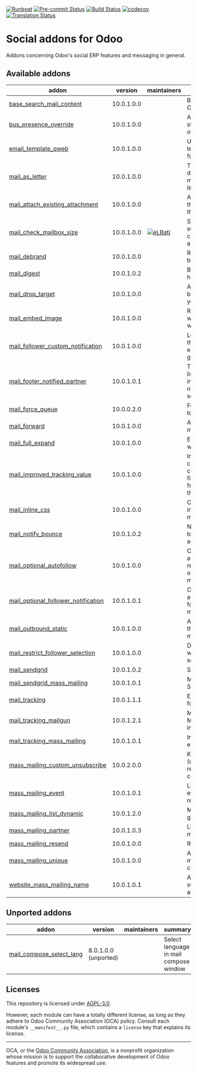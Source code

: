 
[![Runboat](https://img.shields.io/badge/runboat-Try%20me-875A7B.png)](https://runboat.odoo-community.org/builds?repo=OCA/social&target_branch=10.0)
[![Pre-commit Status](https://github.com/OCA/social/actions/workflows/pre-commit.yml/badge.svg?branch=10.0)](https://github.com/OCA/social/actions/workflows/pre-commit.yml?query=branch%3A10.0)
[![Build Status](https://github.com/OCA/social/actions/workflows/test.yml/badge.svg?branch=10.0)](https://github.com/OCA/social/actions/workflows/test.yml?query=branch%3A10.0)
[![codecov](https://codecov.io/gh/OCA/social/branch/10.0/graph/badge.svg)](https://codecov.io/gh/OCA/social)
[![Translation Status](https://translation.odoo-community.org/widgets/social-10-0/-/svg-badge.svg)](https://translation.odoo-community.org/engage/social-10-0/?utm_source=widget)

<!-- /!\ do not modify above this line -->

# Social addons for Odoo

Addons concerning Odoo's social ERP features and messaging in general.

<!-- /!\ do not modify below this line -->

<!-- prettier-ignore-start -->

[//]: # (addons)

Available addons
----------------
addon | version | maintainers | summary
--- | --- | --- | ---
[base_search_mail_content](base_search_mail_content/) | 10.0.1.0.0 |  | Base Search Mail Content
[bus_presence_override](bus_presence_override/) | 10.0.1.0.0 |  | Adds user-defined im status (online, away, offline).
[email_template_qweb](email_template_qweb/) | 10.0.1.0.0 |  | Use the QWeb templating mechanism for emails
[mail_as_letter](mail_as_letter/) | 10.0.1.0.0 |  | This module allows to download a mail message as a pdf letter.
[mail_attach_existing_attachment](mail_attach_existing_attachment/) | 10.0.1.0.0 |  | Adding attachment on the object by sending this one
[mail_check_mailbox_size](mail_check_mailbox_size/) | 10.0.1.0.0 | [![eLBati](https://github.com/eLBati.png?size=30px)](https://github.com/eLBati) | Send an email summarizing the current space used by a mailbox
[mail_debrand](mail_debrand/) | 10.0.1.0.0 |  | Remove Odoo branding in sent emails
[mail_digest](mail_digest/) | 10.0.1.0.2 |  | Basic digest mail handling.
[mail_drop_target](mail_drop_target/) | 10.0.1.0.0 |  | Attach emails to Odoo by dragging them from your desktop
[mail_embed_image](mail_embed_image/) | 10.0.1.0.0 |  | Replace img.src's which start with http with inline cids
[mail_follower_custom_notification](mail_follower_custom_notification/) | 10.0.1.0.0 |  | Let followers choose if they want to receive email notifications for a given subscription
[mail_footer_notified_partner](mail_footer_notified_partner/) | 10.0.1.0.1 |  | This module adds the list of notified partners in the footer of notification e-mails sent by Odoo.
[mail_force_queue](mail_force_queue/) | 10.0.0.2.0 |  | Force outgoing emails to be queued
[mail_forward](mail_forward/) | 10.0.1.0.0 |  | Add option to forward messages
[mail_full_expand](mail_full_expand/) | 10.0.1.0.0 |  | Expand mail in a big window
[mail_improved_tracking_value](mail_improved_tracking_value/) | 10.0.1.0.0 |  | Improves tracking changed values for certain type of fields.Adds a user-friendly view to consult them.
[mail_inline_css](mail_inline_css/) | 10.0.1.0.0 |  | Convert style tags in inline style in your mails
[mail_notify_bounce](mail_notify_bounce/) | 10.0.1.0.2 |  | Notify bounce emails to preconfigured addresses
[mail_optional_autofollow](mail_optional_autofollow/) | 10.0.1.0.0 |  | Choose if you want to automatically add new recipients as followers on mail.compose.message
[mail_optional_follower_notification](mail_optional_follower_notification/) | 10.0.1.0.1 |  | Choose if you want to automatically notify followers on mail.compose.message
[mail_outbound_static](mail_outbound_static/) | 10.0.1.0.0 |  | Allows you to configure the from header for a mail server.
[mail_restrict_follower_selection](mail_restrict_follower_selection/) | 10.0.1.0.0 |  | Define a domain from which followers can be selected
[mail_sendgrid](mail_sendgrid/) | 10.0.1.0.2 |  | SendGrid
[mail_sendgrid_mass_mailing](mail_sendgrid_mass_mailing/) | 10.0.1.0.1 |  | Mass Mailing with SendGrid
[mail_tracking](mail_tracking/) | 10.0.1.1.1 |  | Email tracking system for all mails sent
[mail_tracking_mailgun](mail_tracking_mailgun/) | 10.0.1.2.1 |  | Mail tracking and Mailgun webhooks integration
[mail_tracking_mass_mailing](mail_tracking_mass_mailing/) | 10.0.1.0.1 |  | Improve mass mailing email tracking
[mass_mailing_custom_unsubscribe](mass_mailing_custom_unsubscribe/) | 10.0.2.0.0 |  | Know and track (un)subscription reasons, GDPR compliant
[mass_mailing_event](mass_mailing_event/) | 10.0.1.0.1 |  | Link mass mailing with event for excluding recipients
[mass_mailing_list_dynamic](mass_mailing_list_dynamic/) | 10.0.1.2.0 |  | Mass mailing lists that get autopopulated
[mass_mailing_partner](mass_mailing_partner/) | 10.0.1.0.3 |  | Link partners with mass-mailing
[mass_mailing_resend](mass_mailing_resend/) | 10.0.1.0.0 |  | Resend mass mailings
[mass_mailing_unique](mass_mailing_unique/) | 10.0.1.0.0 |  | Avoids duplicate mailing lists and contacts
[website_mass_mailing_name](website_mass_mailing_name/) | 10.0.1.0.1 |  | Ask for name when subscribing, and create and/or link partner


Unported addons
---------------
addon | version | maintainers | summary
--- | --- | --- | ---
[mail_compose_select_lang](mail_compose_select_lang/) | 8.0.1.0.0 (unported) |  | Select language in mail compose window

[//]: # (end addons)

<!-- prettier-ignore-end -->

## Licenses

This repository is licensed under [AGPL-3.0](LICENSE).

However, each module can have a totally different license, as long as they adhere to Odoo Community Association (OCA)
policy. Consult each module's `__manifest__.py` file, which contains a `license` key
that explains its license.

----
OCA, or the [Odoo Community Association](http://odoo-community.org/), is a nonprofit
organization whose mission is to support the collaborative development of Odoo features
and promote its widespread use.
